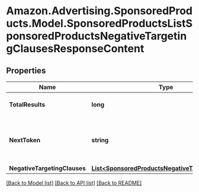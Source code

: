 # Amazon.Advertising.SponsoredProducts.Model.SponsoredProductsListSponsoredProductsNegativeTargetingClausesResponseContent

## Properties

Name | Type | Description | Notes
------------ | ------------- | ------------- | -------------
**TotalResults** | **long** | The total number of entities | [optional] 
**NextToken** | **string** | token value allowing to navigate to the next response page | [optional] 
**NegativeTargetingClauses** | [**List&lt;SponsoredProductsNegativeTargetingClause&gt;**](SponsoredProductsNegativeTargetingClause.md) |  | [optional] 

[[Back to Model list]](../README.md#documentation-for-models) [[Back to API list]](../README.md#documentation-for-api-endpoints) [[Back to README]](../README.md)

